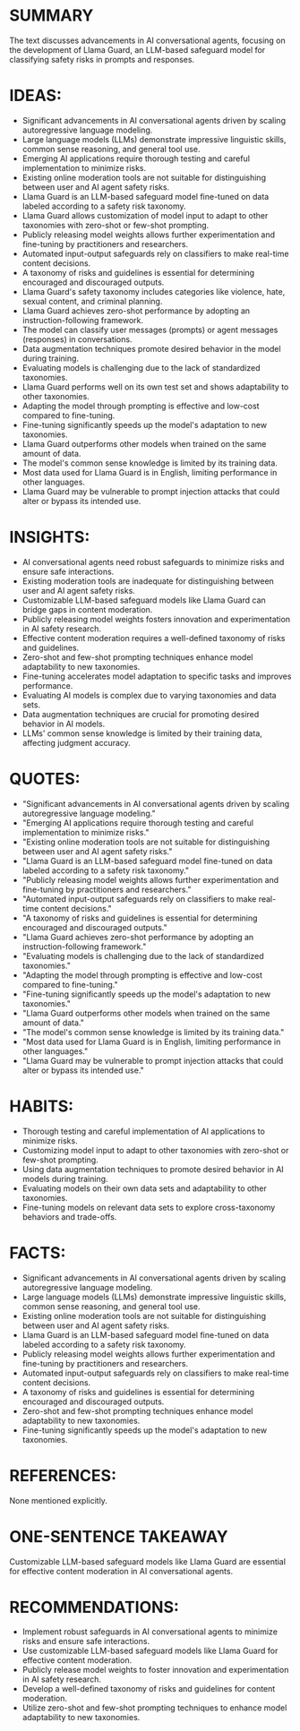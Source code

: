 # SUMMARY
The text discusses advancements in AI conversational agents, focusing on the development of Llama Guard, an LLM-based safeguard model for classifying safety risks in prompts and responses.

# IDEAS:
- Significant advancements in AI conversational agents driven by scaling autoregressive language modeling.
- Large language models (LLMs) demonstrate impressive linguistic skills, common sense reasoning, and general tool use.
- Emerging AI applications require thorough testing and careful implementation to minimize risks.
- Existing online moderation tools are not suitable for distinguishing between user and AI agent safety risks.
- Llama Guard is an LLM-based safeguard model fine-tuned on data labeled according to a safety risk taxonomy.
- Llama Guard allows customization of model input to adapt to other taxonomies with zero-shot or few-shot prompting.
- Publicly releasing model weights allows further experimentation and fine-tuning by practitioners and researchers.
- Automated input-output safeguards rely on classifiers to make real-time content decisions.
- A taxonomy of risks and guidelines is essential for determining encouraged and discouraged outputs.
- Llama Guard's safety taxonomy includes categories like violence, hate, sexual content, and criminal planning.
- Llama Guard achieves zero-shot performance by adopting an instruction-following framework.
- The model can classify user messages (prompts) or agent messages (responses) in conversations.
- Data augmentation techniques promote desired behavior in the model during training.
- Evaluating models is challenging due to the lack of standardized taxonomies.
- Llama Guard performs well on its own test set and shows adaptability to other taxonomies.
- Adapting the model through prompting is effective and low-cost compared to fine-tuning.
- Fine-tuning significantly speeds up the model's adaptation to new taxonomies.
- Llama Guard outperforms other models when trained on the same amount of data.
- The model's common sense knowledge is limited by its training data.
- Most data used for Llama Guard is in English, limiting performance in other languages.
- Llama Guard may be vulnerable to prompt injection attacks that could alter or bypass its intended use.

# INSIGHTS:
- AI conversational agents need robust safeguards to minimize risks and ensure safe interactions.
- Existing moderation tools are inadequate for distinguishing between user and AI agent safety risks.
- Customizable LLM-based safeguard models like Llama Guard can bridge gaps in content moderation.
- Publicly releasing model weights fosters innovation and experimentation in AI safety research.
- Effective content moderation requires a well-defined taxonomy of risks and guidelines.
- Zero-shot and few-shot prompting techniques enhance model adaptability to new taxonomies.
- Fine-tuning accelerates model adaptation to specific tasks and improves performance.
- Evaluating AI models is complex due to varying taxonomies and data sets.
- Data augmentation techniques are crucial for promoting desired behavior in AI models.
- LLMs' common sense knowledge is limited by their training data, affecting judgment accuracy.

# QUOTES:
- "Significant advancements in AI conversational agents driven by scaling autoregressive language modeling."
- "Emerging AI applications require thorough testing and careful implementation to minimize risks."
- "Existing online moderation tools are not suitable for distinguishing between user and AI agent safety risks."
- "Llama Guard is an LLM-based safeguard model fine-tuned on data labeled according to a safety risk taxonomy."
- "Publicly releasing model weights allows further experimentation and fine-tuning by practitioners and researchers."
- "Automated input-output safeguards rely on classifiers to make real-time content decisions."
- "A taxonomy of risks and guidelines is essential for determining encouraged and discouraged outputs."
- "Llama Guard achieves zero-shot performance by adopting an instruction-following framework."
- "Evaluating models is challenging due to the lack of standardized taxonomies."
- "Adapting the model through prompting is effective and low-cost compared to fine-tuning."
- "Fine-tuning significantly speeds up the model's adaptation to new taxonomies."
- "Llama Guard outperforms other models when trained on the same amount of data."
- "The model's common sense knowledge is limited by its training data."
- "Most data used for Llama Guard is in English, limiting performance in other languages."
- "Llama Guard may be vulnerable to prompt injection attacks that could alter or bypass its intended use."

# HABITS:
- Thorough testing and careful implementation of AI applications to minimize risks.
- Customizing model input to adapt to other taxonomies with zero-shot or few-shot prompting.
- Using data augmentation techniques to promote desired behavior in AI models during training.
- Evaluating models on their own data sets and adaptability to other taxonomies.
- Fine-tuning models on relevant data sets to explore cross-taxonomy behaviors and trade-offs.

# FACTS:
- Significant advancements in AI conversational agents driven by scaling autoregressive language modeling.
- Large language models (LLMs) demonstrate impressive linguistic skills, common sense reasoning, and general tool use.
- Existing online moderation tools are not suitable for distinguishing between user and AI agent safety risks.
- Llama Guard is an LLM-based safeguard model fine-tuned on data labeled according to a safety risk taxonomy.
- Publicly releasing model weights allows further experimentation and fine-tuning by practitioners and researchers.
- Automated input-output safeguards rely on classifiers to make real-time content decisions.
- A taxonomy of risks and guidelines is essential for determining encouraged and discouraged outputs.
- Zero-shot and few-shot prompting techniques enhance model adaptability to new taxonomies.
- Fine-tuning significantly speeds up the model's adaptation to new taxonomies.

# REFERENCES:
None mentioned explicitly.

# ONE-SENTENCE TAKEAWAY
Customizable LLM-based safeguard models like Llama Guard are essential for effective content moderation in AI conversational agents.

# RECOMMENDATIONS:
- Implement robust safeguards in AI conversational agents to minimize risks and ensure safe interactions.
- Use customizable LLM-based safeguard models like Llama Guard for effective content moderation.
- Publicly release model weights to foster innovation and experimentation in AI safety research.
- Develop a well-defined taxonomy of risks and guidelines for content moderation.
- Utilize zero-shot and few-shot prompting techniques to enhance model adaptability to new taxonomies.